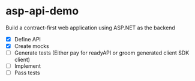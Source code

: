 # asp-api-demo
Build a contract-first web application using ASP.NET as the backend

- [x] Define API
- [x] Create mocks
- [ ] Generate tests (Either pay for readyAPI or groom generated client SDK client)
- [ ] Implement
- [ ] Pass tests
